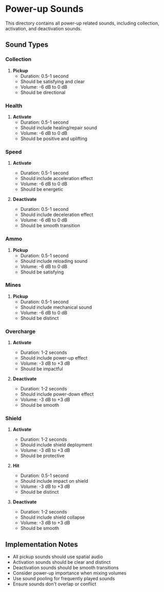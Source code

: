 # Power-up Sounds

This directory contains all power-up related sounds, including collection, activation, and deactivation sounds.

## Sound Types

### Collection
1. **Pickup**
   - Duration: 0.5-1 second
   - Should be satisfying and clear
   - Volume: -6 dB to 0 dB
   - Should be directional

### Health
1. **Activate**
   - Duration: 0.5-1 second
   - Should include healing/repair sound
   - Volume: -6 dB to 0 dB
   - Should be positive and uplifting

### Speed
1. **Activate**
   - Duration: 0.5-1 second
   - Should include acceleration effect
   - Volume: -6 dB to 0 dB
   - Should be energetic

2. **Deactivate**
   - Duration: 0.5-1 second
   - Should include deceleration effect
   - Volume: -6 dB to 0 dB
   - Should be smooth transition

### Ammo
1. **Pickup**
   - Duration: 0.5-1 second
   - Should include reloading sound
   - Volume: -6 dB to 0 dB
   - Should be satisfying

### Mines
1. **Pickup**
   - Duration: 0.5-1 second
   - Should include mechanical sound
   - Volume: -6 dB to 0 dB
   - Should be distinct

### Overcharge
1. **Activate**
   - Duration: 1-2 seconds
   - Should include power-up effect
   - Volume: -3 dB to +3 dB
   - Should be impactful

2. **Deactivate**
   - Duration: 1-2 seconds
   - Should include power-down effect
   - Volume: -3 dB to +3 dB
   - Should be smooth

### Shield
1. **Activate**
   - Duration: 1-2 seconds
   - Should include shield deployment
   - Volume: -3 dB to +3 dB
   - Should be protective

2. **Hit**
   - Duration: 0.5-1 second
   - Should include impact on shield
   - Volume: -3 dB to +3 dB
   - Should be distinct

3. **Deactivate**
   - Duration: 1-2 seconds
   - Should include shield collapse
   - Volume: -3 dB to +3 dB
   - Should be smooth

## Implementation Notes

- All pickup sounds should use spatial audio
- Activation sounds should be clear and distinct
- Deactivation sounds should be smooth transitions
- Consider power-up importance when mixing volumes
- Use sound pooling for frequently played sounds
- Ensure sounds don't overlap or conflict 